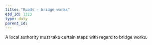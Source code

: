 ```yaml
---
title: "Roads - bridge works"
esd_id: 1323
type: duty
parent_id:  
---
```


A local authority must take certain steps with regard to bridge works.

